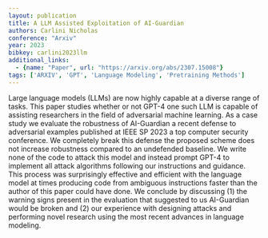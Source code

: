 ```yaml
---
layout: publication
title: A LLM Assisted Exploitation of AI-Guardian
authors: Carlini Nicholas
conference: "Arxiv"
year: 2023
bibkey: carlini2023llm
additional_links:
  - {name: "Paper", url: "https://arxiv.org/abs/2307.15008"}
tags: ['ARXIV', 'GPT', 'Language Modeling', 'Pretraining Methods']
---
```

Large language models (LLMs) are now highly capable at a diverse range of tasks. This paper studies whether or not GPT-4 one such LLM is capable of assisting researchers in the field of adversarial machine learning. As a case study we evaluate the robustness of AI-Guardian a recent defense to adversarial examples published at IEEE SP 2023 a top computer security conference. We completely break this defense the proposed scheme does not increase robustness compared to an undefended baseline. We write none of the code to attack this model and instead prompt GPT-4 to implement all attack algorithms following our instructions and guidance. This process was surprisingly effective and efficient with the language model at times producing code from ambiguous instructions faster than the author of this paper could have done. We conclude by discussing (1) the warning signs present in the evaluation that suggested to us AI-Guardian would be broken and (2) our experience with designing attacks and performing novel research using the most recent advances in language modeling.
